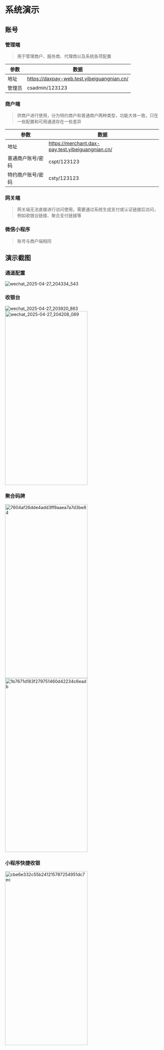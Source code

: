 # 系统演示

## 账号
### 管理端
> 用于管理商户、服务商、代理商以及系统各项配置


| 参数  | 数据                                         |
|-----|--------------------------------------------|
| 地址  | https://daxpay-web.test.yibeiguangnian.cn/ |
| 管理员 | csadmin/123123                             |


### 商户端
> 供商户进行使用，分为特约商户和普通商户两种类型，功能大体一致，只在一些配置和可用通道存在一些差异

| 参数        | 数据                                               |
|-----------|--------------------------------------------------|
| 地址        | https://merchant.dax-pay.test.yibeiguangnian.cn/ |
| 普通商户账号/密码 | cspt/123123                                      |
| 特约商户账号/密码 | csty/123123                                      |


### 网关端
> 网关端无法直接进行访问使用，需要通过系统生成支付或认证链接后访问，例如收银台链接、聚合支付链接等

### 微信小程序
> 账号与商户端相同

## 演示截图

### 通道配置
<img src="https://cdn.jsdmirror.com/gh/xxm1995/picx-images-hosting@master/20250427/wechat_2025-04-27_204334_543.lvxlxz86a.webp" alt="wechat_2025-04-27_204334_543"  />

### 收银台
<img src="https://cdn.jsdmirror.com/gh/xxm1995/picx-images-hosting@master/20250427/wechat_2025-04-27_203920_863.7phv2q931.webp" alt="wechat_2025-04-27_203920_863" />

<img src="https://cdn.jsdmirror.com/gh/xxm1995/picx-images-hosting@master/20250427/wechat_2025-04-27_204208_069.6bh9xisxha.webp" alt="wechat_2025-04-27_204208_069" width = "270" height = "570" />

### 聚合码牌

<img alt="7604af26dde4add3ff9aaea7a7d3be84" src="https://cdn.jsdmirror.com/gh/xxm1995/picx-images-hosting@master/20250427/7604af26dde4add3ff9aaea7a7d3be84.7axdaovomy.webp"  width = "270" height = "570" />

<img src="https://cdn.jsdmirror.com/gh/xxm1995/picx-images-hosting@master/20250427/1b7671d183f279751460d42234c6eadb.2rvc7pq7p4.webp" alt="1b7671d183f279751460d42234c6eadb"  width = "270" height = "570" />

### 小程序快捷收银
<img src="https://cdn.jsdmirror.com/gh/xxm1995/picx-images-hosting@master/20250427/cbe6e332c55b241215787254951dc7ec.969y3b848r.webp" alt="cbe6e332c55b241215787254951dc7ec" width = "270" height = "570" />
